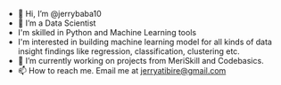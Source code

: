 - 👋 Hi, I’m @jerrybaba10
- 👀 I’m a Data Scientist
- I'm skilled in Python and Machine Learning tools
- I'm interested in building machine learning model for all kinds of data insight findings like regression, classification, clustering etc.
- 🌱 I’m currently working on projects from MeriSkill and Codebasics.
- 📫 How to reach me. Email me at jerryatibire@gmail.com

<!---
jerrybaba10/jerrybaba10 is a ✨ special ✨ repository because its `README.md` (this file) appears on your GitHub profile.
You can click the Preview link to take a look at your changes.
--->
